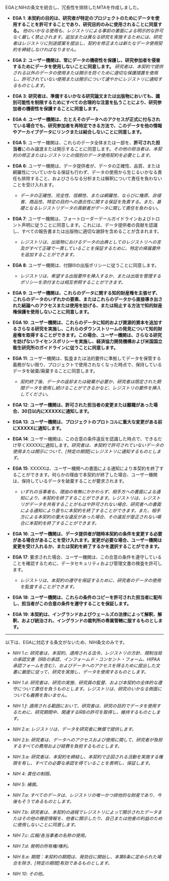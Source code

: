 EGAとNIHの条文を統合し、冗長性を排除したMTAを作成しました。

* **EGA 1**: **本契約の目的は、研究者が特定のプロジェクトのためにデータを使用することを許可することであり、研究目的のみに使用されることに同意する。** *他のいかなる使用も、レジストリによる事前の書面による明示的な許可なく厳しく禁止されます。追加または異なる研究を実施するためには、研究者はレジストリに別途提案を提出し、契約を修正または新たなデータ使用契約を締結しなければなりません。*

* **EGA 2**: **ユーザー機関は、常にデータの機密性を保護し、研究参加者を侵害するためにデータを使用しないことに同意します。** *研究者は、本契約で提供される以外のデータの使用または開示を防ぐために適切な保護措置を使用し、許可されていない使用または開示について速やかにレジストリに通知するものとします。*

* **EGA 3**: **研究者は、準備するいかなる研究論文または出版物においても、識別可能性を制限するためにすべての合理的な注意を払うことにより、研究参加者の機密性を保護することに同意します。**

* **EGA 4**: **ユーザー機関は、たとえそのデータへのアクセスが正式に付与されている場合でも、研究参加者を再特定できる方法で、このデータを他の情報やアーカイブデータにリンクまたは結合しないことに同意します。**

* **EGA 5**: ユーザー機関は、これらのデータ全体または一部を、**許可された担当者**にのみ譲渡または開示することに同意します。*その他の担当者は、本契約の修正またはレジストリとの個別のデータ使用契約を必要とします。*

* **EGA 6**: ユーザー機関は、データ提供者が、データの正確性、品質、または網羅性についていかなる保証も行わず、データの使用から生じるいかなる責任も排除すること、およびさらなる分析または解釈について責任を負わないことを受け入れます。
    * *データの正確性、完全性、信頼性、または網羅性、ならびに権原、非侵害、商品性、特定の目的への適合性に関する保証を免責する。また、基礎となるレジストリデータの貢献者がデータに関して責任を負わない。*

* **EGA 7**: ユーザー機関は、フォートローダーデールガイドラインおよびトロント声明に従うことに同意します。これには、データ提供者の貢献を認識し、すべての報告書または出版物に適切な謝辞を含めることが含まれます。
    * *レジストリは、出版物におけるデータの出典としてのレジストリへの言及がすべて正確で一貫していることを保証するために、特定の帰属要件を追加することができます。*

* **EGA 8**: ユーザー機関は、付録IIIの出版ポリシーに従うことに同意します。
    * *レジストリは、希望する出版要件を挿入するか、または出版を管理するポリシーを添付または相互参照することができます。*

* **EGA 9**: **ユーザー機関は、これらのデータに関する知的財産権を主張せず、これらのデータのいずれかの要素、またはこれらのデータから直接導き出された結論へのアクセスまたは使用を妨げる、または阻止する方法で知的財産権保護を使用しないことに同意します。**

* **EGA 10**: **ユーザー機関は、これらのデータに知的および資源的資本を追加するさらなる研究を実施し、これらのダウンストリームの発見について知的財産権を取得することができます。この場合、ユーザー機関は、さらなる研究を妨げないライセンスポリシーを実施し、経済協力開発機構および米国国立衛生研究所のガイドラインに従うことに同意します。**

* **EGA 11**: ユーザー機関は、監査または法的要件に準拠してデータを保管する義務がない限り、プロジェクトで使用されなくなった時点で、保持しているデータを破棄/廃棄することに同意します。
    * *契約終了後、データの返却または破棄が必要か、研究者は限定された期間データを使用し続けることができるかなど、レジストリの要件を挿入してください。*

* **EGA 12**: **ユーザー機関は、許可された担当者の変更または離職があった場合、30日以内にXXXXXに通知します。**

* **EGA 13**: **ユーザー機関は、プロジェクトのプロトコルに重大な変更がある前にXXXXXに通知します。**

* **EGA 14**: ユーザー機関は、この合意の条件違反を認識した時点で、できるだけ早くXXXXXに通知します。*研究者は、本契約で許可されていないデータの使用または開示について、[特定の期間]にレジストリに通知するものとします。*

* **EGA 15**: XXXXXは、ユーザー機関への書面による通知により本契約を終了することができます。何らかの理由で本契約が終了した場合、ユーザー機関は、保持しているデータを破棄することが要求されます。
    * *いずれの当事者も、理由の有無にかかわらず、相手方への書面による通知により、本契約を終了することができます。レジストリは、レジストリがデータを共有することがもはや許可されない場合、研究者への書面による通知により直ちに本契約を終了することができます。また、相手方による本契約の重大な違反があった場合、その違反が是正されない場合に本契約を終了することができます。*

* **EGA 16**: **ユーザー機関は、データ提供者が随時本契約の条件を変更する必要がある場合があることを受け入れます。変更が必要な場合、ユーザー機関は変更を受け入れるか、または契約を終了するかを選択することができます。**

* **EGA 17**: 要求された場合、ユーザー機関は、この合意の条件を遵守していることを確認するために、データセキュリティおよび管理文書の検査を許可します。
    * *レジストリは、本契約の遵守を保証するために、研究者のデータの使用を監査することができます。*

* **EGA 18**: **ユーザー機関は、これらの条件のコピーを許可された担当者に配布し、担当者がこの合意の条件を遵守することを保証します。**

* **EGA 19**: **本契約は、イングランドおよびウェールズの法律によって解釈、解釈、および統治され、イングランドの裁判所の専属管轄に服するものとします。**

---
以下は、EGAに対応する条文がないため、NIH条文のみです。

* *NIH 1.c*: *研究者は、本契約、適用される法令、レジストリの方針、規制当局の承認文書（IRBの承認、インフォームド・コンセント・フォーム、HIPAA承認フォームを含む）、およびデータへのアクセスを得るために提出した文書に厳密に従って、研究を実施し、データを使用するものとします。*

* *NIH 1.d*: *研究者は、研究の実施、研究員の監督、および本契約の全体的な遵守について責任を負うものとします。レジストリは、研究のいかなる側面についても義務を負いません。*

* *NIH 1.f*: *適用される範囲において、研究者は、研究の目的でデータを使用するために、研究期間中、関連するIRBの許可を取得し、維持するものとします。*

* *NIH 2.a*: *レジストリは、データを研究者に無償で提供します。*

* *NIH 2.b*: *研究者は、データへのアクセスおよび使用に関して、研究者が負担するすべての費用および経費を負担するものとします。*

* *NIH 3.a*: *研究者は、本契約を締結し、本契約で企図される活動を実施する権限を有し、すべての必要な承認を得ていることを表明し、保証します。*

* *NIH 4*: *責任の制限。*

* *NIH 5*: *補償。*

* *NIH 7.a*: *すべてのデータは、レジストリの唯一かつ排他的な財産であり、今後もそうであるものとします。*

* *NIH 7.b*: *研究者は、本契約の過程でレジストリによって開示されたデータまたはその他の機密情報を、他者に開示したり、自己または他者の利益のために使用しないことに同意します。*

* *NIH 7.c*: *広報/各当事者の名称の使用。*

* *NIH 7.d*: *発明の所有権/権利。*

* *NIH 8.a*: *期間：本契約の期間は、発効日に開始し、本第8条に定められた場合を除き、[特定の期間]有効であるものとします。*

* *NIH 10*: *その他。*